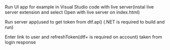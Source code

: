 ##
Run UI app for example in Visual Studio code with live server(instal live server extension and select Open with live server on index.html)

Run server app(used to get token from dtf.api) (.NET is required to build and run)

Enter link to user and refreshToken(dtf+ is required on account) taken from login response
